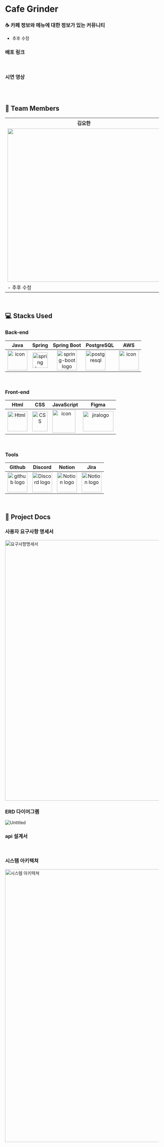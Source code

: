 # Cafe Grinder
### ☕ 카페 정보와 메뉴에 대한 정보가 있는 커뮤니티
- 추후 수정

### 배포 링크
</br>

### 시연 영상 

</br>
</br>

## 💫 Team Members

<table>
    <tr>
        <th>김요한</th>
        <th>김중석</th>
        <th>유호준</th>
        <th>윤인선</th>
	<th>이은지</th>
	<th>정인우</th>
    </tr>
    <tr>
        <td>
		<img src="" width="500px">
	</td>
        <td>
		<img src="" width="500px">
	</td>
        <td>
		<img src="" width="500px">
	</td>
        <td>
	        <img src="" width="500px">
        </td>
        <td>
	        <img src="" width="500px">
        </td>
        <td>
	        <img src="" width="500px">
        </td>
    </tr>
    <tr>
	<td>
	   - 추후 수정<br>
        </td>
        <td>
	   - 추후 수정<br>
        </td>
        <td>
	   - 추후 수정<br>
        </td>
        <td>
	    - 추후 수정<br>
        </td>
	<td>
	    - 추후 수정<br>
        </td>
	<td>
	    - 추후 수정<br>
        </td>
    </tr>
</table>
</br>


## 💻 Stacks Used
### Back-end
|   Java   |   Spring   |   Spring Boot   |   PostgreSQL   |   AWS   |
| :----------------------------------------------------------: | :----------------------------------------------------------: | :----------------------------------------------------------: | :----------------------------------------------------------: | :----------------------------------------------------------: |
| <div style="display: flex; align-items: flex-start;"><img src="https://techstack-generator.vercel.app/java-icon.svg" alt="icon" width="65" height="65" /></div> | <img alt="spring logo" src="https://www.vectorlogo.zone/logos/springio/springio-icon.svg" height="50" width="50" > | <img alt="spring-boot logo" src="https://t1.daumcdn.net/cfile/tistory/27034D4F58E660F616" width="65" height="65" > | <div style="display: flex; align-items: flex-start;"><img src=“https://github.com/cafe-grinder/grinder/assets/94281256/dc931298-a2d8-46f0-8159-bf4fab1f0264” alt="postgresql" width="65" height="65" /></div> | <div style="display: flex; align-items: flex-start;"><img src="https://techstack-generator.vercel.app/aws-icon.svg" alt="icon" width="65" height="65" /></div> |

</br>

### Front-end
|     Html     |     CSS     |     JavaScript     |     Figma     |  
| :----------------------------------------------------------: | :----------------------------------------------------------: | :----------------------------------------------------------: | :----------------------------------------------------------: | 
| <img alt="Html" src ="https://upload.wikimedia.org/wikipedia/commons/thumb/6/61/HTML5_logo_and_wordmark.svg/440px-HTML5_logo_and_wordmark.svg.png" width="65" height="65" /> | <div style="display: flex; align-items: flex-start;"><img src="https://user-images.githubusercontent.com/111227745/210204643-4c3d065c-59ec-481d-ac13-cea795730835.png" alt="CSS" width="50" height="65" /></div> | <div style="display: flex; align-items: flex-start;"><img src="https://techstack-generator.vercel.app/js-icon.svg" alt="icon" width="75" height="75" /></div> | <div style="display: flex; align-items: flex-start;"><img alt="jiralogo" src="https://www.vectorlogo.zone/logos/figma/figma-icon.svg" width="100" height="65"/></div>  |

</br>

### Tools
| Github | Discord | Notion | Jira|
| :--------: | :--------: | :------: | :------: |
| <img alt="github logo" src="https://techstack-generator.vercel.app/github-icon.svg" width="65" height="65"> | <img alt="Discord logo" src="https://assets-global.website-files.com/6257adef93867e50d84d30e2/62595384e89d1d54d704ece7_3437c10597c1526c3dbd98c737c2bcae.svg" height="65" width="65"> | <img alt="Notion logo" src="https://www.notion.so/cdn-cgi/image/format=auto,width=640,quality=100/front-static/shared/icons/notion-app-icon-3d.png" height="65" width="65"> |<img alt="Notion logo" src="https://github.com/cafe-grinder/grinder/assets/94281256/6fae7fe5-8441-49be-9d65-5ef66013340d" height="65" width=“100”> |

</br>


## 📄 Project Docs
### 사용자 요구사항 명세서
<img width="850" alt="요구사항명세서" src="https://github.com/cafe-grinder/grinder/assets/94281256/1d952d96-3553-4b18-9d61-1ddc64a90275">
</br>

### ERD 다이어그램
![Untitled](https://github.com/cafe-grinder/grinder/assets/94281256/368ad222-ccb4-4cfa-b8bc-e099654dceab)
</br>

### api 설계서
</br>

### 시스템 아키텍쳐
<img width="890" alt="시스템 아키텍쳐" src="https://github.com/cafe-grinder/grinder/assets/94281256/3a005e16-1192-413e-a014-a51a12abd4f7">
</br>
